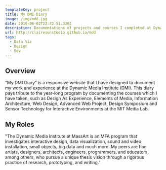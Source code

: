 ```yaml
---
templateKey: project
title: My DMI Diary
image: /img/mdd.jpg
date: 2019-06-02T22:42:51.326Z
description: Documentations of projects and courses I completed at Dynamic Media Institute
url: http://clairesunstudio.github.io/mdd
tags:
  - Data Viz
  - Design
  - Dev
---
```

## Overview

“My DMI Diary” is a responsive website that I have designed to document my work and experience at the Dynamic Media Institute (DMI). This diary pays tribute to the year-long program by documenting the courses which I have taken, such as Design As Experience, Elements of Media, Information Architecture, Web Design, Advanced Web Project, Design Symposium and Sensor Technology for Interactive Environments at the MIT Media Lab.

## My Roles

"The Dynamic Media Institute at MassArt is an MFA program that investigates interactive design, data visualization, sound and video installation, small objects, big data and much more. My peers are fine artists, designers, architects, engineers, programmers, and educators, among others, who pursue a unique thesis vision through a rigorous practice of research, prototyping, and writing."
